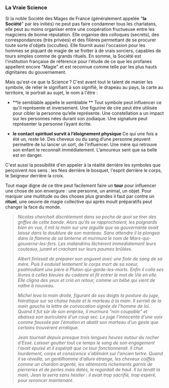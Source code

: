 ### La Vraie Science

Si la noble Société des Mages de France \(généralement appelée "**la Société**" par les initiés\) ne peut pas faire condamner tous les charlatans, elle peut au moins organiser entre une coopération fructueuse entre les magiciens de bonne réputation. Elle organise des colloques \(secrets\), des correspondances \(très privées\) et des filières permettant de se procurer toute sorte d'objets \(occultes\). Elle fournit aussi l'occasion pour les hommes se piquant de magie de se frotter à de vrais sorciers, capables de tours simples comme de grands rituels. En somme, la Société est l'institution française de référence pour l'étude de ce que les profanes appellent encore "Magie" et est reconnue comme telle par les plus hauts dignitaires du gouvernement.

Mais qu'est-ce que la Science ? C'est avant tout le talent de manier les symbole, de relier le signifiant à son signifié, le drapeau au pays, la carte au territoire, le portrait au sujet, le nom à l'être :

* **le semblable appelle le semblable ** Tout symbole peut influencer ce qu'il représente et inversement. Une figurine de cire peut être utilisée pour cibler la personne qu’elle représente. Une constellation a un impact sur les personnes nées durant son zodiaque. Une signature peut représenter la personne l’ayant écrite.

* **le contact spirituel survit à l’éloignement physique** Ce qui une fois a été un, reste lié. Des cheveux ou du sang d’une personne peuvent permettre de lui lancer un sort, de l’influencer. Une mère qui retrouve son enfant le reconnaît immédiatement. L’amoureux sent que sa belle est en danger.

C'est aussi la possibilité d'en appeler à la réalité derrière les symboles que perçoivent nos sens : les fées derrière le bosquet, l'esprit derrière le corps, le Seigneur derrière la croix.

Tout mage digne de ce titre peut facilement faire un **tour** pour influencer une chose de son envergure : une personne, un animal, un objet.  Pour marquer une multitude ou des choses plus grandes il faut par contre un **rituel**, une oeuvre de magie collective qui après moult préparatifs peut changer la face du monde.

> _Nicolas cherchait discrètement dans sa poche de quoi se tirer des griffes de cette bande. Alors qu'ils se rapprochaient, les poignards bien en vue, il mit la main sur une aiguille que sa gouvernante avait laissé dans la doublure de son manteau. Sans attendre il la plongea dans la flamme de sa lanterne et murmura le nom de Mars-qui-gouverne-les-fers. Les malandrins lâchèrent immédiatement leurs couteaux, jurant et crachant sur leurs paumes brûlées._
>
> _Albert finissait de préparer son onguent avec une fiole de sang de sa mère. Puis il enduisit lentement le corps mort de sa soeur, psalmodiant une pière à Pluton-qui-garde-les-morts. Enfin il colla ses lèvres à celles bleuies du cadavre et fit entrer le mot de Vie en elle. Elle cligna des yeux et cria en retour, comme un bébé qui vient de naître à nouveau._
>
> _Michel leva la main droite, figurant de ses doigts la posture du juge, hiératique sur sa chaise haute et le marteau à la main. Il serrait de la main gauche la lettre de convocation signée de l'homme de loi. Quand il fut sûr de son emprise, il murmura "non coupable" et abaissa son auriculaire d'un coup sec. Le juge l'innocenta d'une voix comme faussée par l'émotion et abatit son marteau d'un geste que certains trouvèrent erratique._
>
> _Jean tournait depuis presque trois longues heures autour du rocher d'Essé. Laisser goutter tout ce temps le sang de son engagement l'avait épuisé et il espérait que ce tour fonctionnerait. Il chut lourdement, corps et consicence s'abîmant sur l'ancien tertre. Quand il se réveilla, un gentilhomme d'allure étrange, les cheveux coiffés comme un chardon argenté, les vêtements richements garnis de pierreries et de perles mais datés, le regardait de haut. Il lui tendit la main, Jean la serra sans hésiter : il avait trop sacrifié, trop espéré, pour renoncer maintenant._



